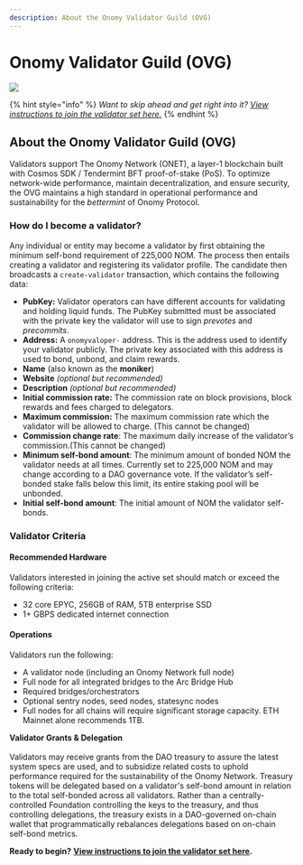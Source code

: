 ```yaml
---
description: About the Onomy Validator Guild (OVG)
---
```


# Onomy Validator Guild (OVG)

![](https://miro.medium.com/max/1400/0\*IGJBZqooWrXh7o2R)

{% hint style="info" %}
_Want to skip ahead and get right into it?_ [_View instructions to join the validator set here_](creating-a-validator.md)[_._](creating-a-validator.md)
{% endhint %}

## About the Onomy Validator Guild (OVG) <a href="#0a33" id="0a33"></a>

Validators support The Onomy Network (ONET), a layer-1 blockchain built with Cosmos SDK / Tendermint BFT proof-of-stake (PoS). To optimize network-wide performance, maintain decentralization, and ensure security, the OVG maintains a high standard in operational performance and sustainability for the _bettermint_ of Onomy Protocol.

### How do I become a validator?

Any individual or entity may become a validator by first obtaining the minimum self-bond requirement of 225,000 NOM. The process then entails creating a validator and registering its validator profile. The candidate then broadcasts a `create-validator` transaction, which contains the following data:

* **PubKey:** Validator operators can have different accounts for validating and holding liquid funds. The PubKey submitted must be associated with the private key the validator will use to sign _prevotes_ and _precommits_.
* **Address:** A `onomyvaloper-` address. This is the address used to identify your validator publicly. The private key associated with this address is used to bond, unbond, and claim rewards.
* **Name** (also known as the **moniker**)
* **Website** _(optional but recommended)_
* **Description** _(optional but recommended)_
* **Initial commission rate:** The commission rate on block provisions, block rewards and fees charged to delegators.
* **Maximum commission:** The maximum commission rate which the validator will be allowed to charge. (This cannot be changed)
* **Commission change rate**: The maximum daily increase of the validator’s commission.(This cannot be changed)
* **Minimum self-bond amount**: The minimum amount of bonded NOM the validator needs at all times. Currently set to 225,000 NOM and may change according to a DAO governance vote. If the validator’s self-bonded stake falls below this limit, its entire staking pool will be unbonded.
* **Initial self-bond amount**: The initial amount of NOM the validator self-bonds.

### Validator Criteria <a href="#f86e" id="f86e"></a>

#### Recommended Hardware <a href="#f86e" id="f86e"></a>

Validators interested in joining the active set should match or exceed the following criteria:

* 32 core EPYC, 256GB of RAM, 5TB enterprise SSD
* 1+ GBPS dedicated internet connection

#### Operations

Validators run the following:&#x20;

* A validator node (including an Onomy Network full node)
* Full node for all integrated bridges to the Arc Bridge Hub
* Required bridges/orchestrators
* Optional sentry nodes, seed nodes, statesync nodes
* Full nodes for all chains will require significant storage capacity. ETH Mainnet alone recommends 1TB.&#x20;

**Validator Grants & Delegation**\
\
Validators may receive grants from the DAO treasury to assure the latest system specs are used, and to subsidize related costs to uphold performance required for the sustainability of the Onomy Network. Treasury tokens will be delegated based on a validator's self-bond amount in relation to the total self-bonded across all validators. Rather than a centrally-controlled Foundation controlling the keys to the treasury, and thus controlling delegations, the treasury exists in a DAO-governed on-chain wallet that programmatically rebalances delegations based on on-chain self-bond metrics.

**Ready to begin?** [**View instructions to join the validator set here**](creating-a-validator.md)**.**
